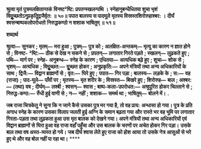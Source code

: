 **श्रुत्वा मृतं पुत्रमलक्षितान्तकं** **विनष्ट²ष्टि: प्रपतन्स्खलन्पथि ।** **स्नेहानुबन्धैधितया शुचा भृशं** **विमूॢच्छतोऽनुप्रकृतिॢद्वजैर्वृत: ॥ ५०॥** **पपात बालस्य स पादमूले** **मृतस्य विस्रस्तशिरोरुहाश्बर: ।** **दीर्घं श्वसन्बाष्पकलोपरोधतो** **निरुद्धकण्ठो न शशाक भाषितुम् ॥ ५१॥** 

**शब्दार्थ** 

**श्रुत्वा—** **सुनकर** **; मृतम्—** **मरा हुआ** **; पुत्रम्—** **पुत्र को** **; अलक्षित-अन्तकम्—** **मृत्यु का कारण न ज्ञात होने से** **; विनष्ट-** **²ष्टि:—** **ठीक से देख न सकने से** **; प्रपतन्—** **लगातार गिरते पड़ते** **; स्खलन्—** **लुढ़कते हुए** **; पथि—** **मार्ग पर** **; स्नेह-** **अनुबन्ध—** **स्नेह के कारण** **; एधितया—** **अत्यधिक बढ़े हुए** **; शुचा—** **शोक से** **; भृशम्—** **अत्यधिक** **; विमूॢच्छत:—** **मूॢच्छत** **होकर** **; अनुप्रकृति:—** **अपने मंत्रियों तथा अन्य अधिकारियों के साथ** **; द्विजै:—** **विद्वान ब्राह्मणों से** **; वृत:—** **घिरे हुए** **;** **पपात—** **गिर पड़ा** **; बालस्य—** **लड़के के** **; स:—** **वह (राजा)** **; पाद-मूले—** **पाँवों पर** **; मृतस्य—** **मृत शरीर के** **; विस्रस्त—** **बिखरे हुए** **; शिरोरुह—** **बाल** **; अश्बर:—** **(तथा) वष** **; दीर्घम्—** **लश्बी** **; श्वसन्—** **श्वास** **; बाष्प-कला-उपरोधत:—** **अश्रुपूरित** **होकर चिल्लाने से** **; निरुद्ध-कण्ठ:—** **रुँधी हुई वाणी से** **; न—** **नहीं** **; शशाक—** **समर्थ था** **; भाषितुम्—** **बोलने में।** **.** 

**जब राजा चित्रकेतु ने सुना कि न जाने कैसे उसका पुत्र मर गया है, तो वह प्राय:** **अन्धासा हो गया। पुत्र के प्रति अगाध स्नेह के कारण उसका विलाप जलती हुई अग्नि के** **समान बढ़ता गया और रास्ते भर वह भूमि पर लगातार गिरता-पड़ता तथा लुढ़कता हुआ उस** **मृत बालक को देखने गया। अपने मंत्रियों तथा अन्य अधिकारियों एवं विद्वान ब्राह्मणों से** **घिरा हुआ वह राजा वहाँ पहुँचा और उस बालक के चरणों पर अचेत होकर गिर पड़ा।** **उसके बाल तथा वष अस्त-व्यस्त हो गये। जब दीर्घ श्वास लेते हुए राजा को होश आया तो** **उसके नेत्र आसुओं से भरे हुए थे और वह बोल नहीं पा रहा था।** **** 